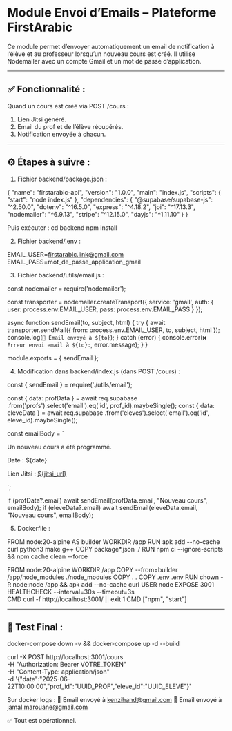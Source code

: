 # Module Envoi d’Emails – Plateforme FirstArabic

Ce module permet d’envoyer automatiquement un email de notification à l’élève et au professeur lorsqu’un nouveau cours est créé. Il utilise Nodemailer avec un compte Gmail et un mot de passe d’application.

-------------------------------
✅ Fonctionnalité :
-------------------------------
Quand un cours est créé via POST /cours :
1. Lien Jitsi généré.
2. Email du prof et de l’élève récupérés.
3. Notification envoyée à chacun.

-------------------------------
⚙️ Étapes à suivre :
-------------------------------

1. Fichier backend/package.json :

{
  "name": "firstarabic-api",
  "version": "1.0.0",
  "main": "index.js",
  "scripts": {
    "start": "node index.js"
  },
  "dependencies": {
    "@supabase/supabase-js": "^2.50.0",
    "dotenv": "^16.5.0",
    "express": "^4.18.2",
    "joi": "^17.13.3",
    "nodemailer": "^6.9.13",
    "stripe": "^12.15.0",
    "dayjs": "^1.11.10"
  }
}

Puis exécuter :
cd backend
npm install

2. Fichier backend/.env :

EMAIL_USER=firstarabic.link@gmail.com
EMAIL_PASS=mot_de_passe_application_gmail

3. Fichier backend/utils/email.js :

const nodemailer = require('nodemailer');

const transporter = nodemailer.createTransport({
  service: 'gmail',
  auth: {
    user: process.env.EMAIL_USER,
    pass: process.env.EMAIL_PASS
  }
});

async function sendEmail(to, subject, html) {
  try {
    await transporter.sendMail({
      from: process.env.EMAIL_USER,
      to,
      subject,
      html
    });
    console.log(`📧 Email envoyé à ${to}`);
  } catch (error) {
    console.error(`❌ Erreur envoi email à ${to}:`, error.message);
  }
}

module.exports = { sendEmail };

4. Modification dans backend/index.js (dans POST /cours) :

const { sendEmail } = require('./utils/email');

const { data: profData } = await req.supabase
  .from('profs').select('email').eq('id', prof_id).maybeSingle();
const { data: eleveData } = await req.supabase
  .from('eleves').select('email').eq('id', eleve_id).maybeSingle();

const emailBody = `
  <p>Un nouveau cours a été programmé.</p>
  <p>Date : ${date}</p>
  <p>Lien Jitsi : <a href="${jitsi_url}">${jitsi_url}</a></p>
`;

if (profData?.email) await sendEmail(profData.email, "Nouveau cours", emailBody);
if (eleveData?.email) await sendEmail(eleveData.email, "Nouveau cours", emailBody);

5. Dockerfile :

FROM node:20-alpine AS builder
WORKDIR /app
RUN apk add --no-cache curl python3 make g++
COPY package*.json ./
RUN npm ci --ignore-scripts && npm cache clean --force

FROM node:20-alpine
WORKDIR /app
COPY --from=builder /app/node_modules ./node_modules
COPY . .
COPY .env .env
RUN chown -R node:node /app && apk add --no-cache curl
USER node
EXPOSE 3001
HEALTHCHECK --interval=30s --timeout=3s \
  CMD curl -f http://localhost:3001/ || exit 1
CMD ["npm", "start"]

-------------------------------
🧪 Test Final :
-------------------------------

docker-compose down -v && docker-compose up -d --build

curl -X POST http://localhost:3001/cours \
  -H "Authorization: Bearer VOTRE_TOKEN" \
  -H "Content-Type: application/json" \
  -d '{"date":"2025-06-22T10:00:00","prof_id":"UUID_PROF","eleve_id":"UUID_ELEVE"}'

Sur docker logs :
📧 Email envoyé à kenzihand@gmail.com
📧 Email envoyé à jamal.marouane@gmail.com

✅ Tout est opérationnel.
